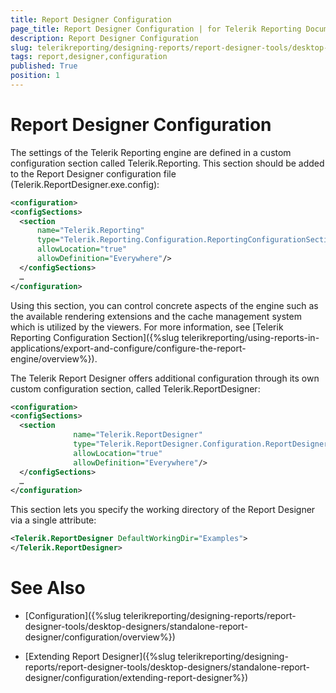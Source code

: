 ```yaml
---
title: Report Designer Configuration
page_title: Report Designer Configuration | for Telerik Reporting Documentation
description: Report Designer Configuration
slug: telerikreporting/designing-reports/report-designer-tools/desktop-designers/standalone-report-designer/configuration/report-designer-configuration
tags: report,designer,configuration
published: True
position: 1
---
```


# Report Designer Configuration



The settings of the Telerik Reporting engine are defined in a custom configuration section called Telerik.Reporting. This section should be added         to the Report Designer configuration file (Telerik.ReportDesigner.exe.config):       

    
````xml
<configuration>
<configSections>
  <section
      name="Telerik.Reporting"
      type="Telerik.Reporting.Configuration.ReportingConfigurationSection, Telerik.Reporting"
      allowLocation="true"
      allowDefinition="Everywhere"/>
  </configSections>
  …
</configuration>
````

Using this section, you can control concrete aspects of the engine such as the available rendering extensions and the cache management system which is         utilized by the viewers. For more information, see [Telerik Reporting Configuration Section]({%slug telerikreporting/using-reports-in-applications/export-and-configure/configure-the-report-engine/overview%}).       

The Telerik Report Designer offers additional configuration through its own custom configuration section, called Telerik.ReportDesigner:

    
````xml
<configuration>
<configSections>
  <section
              name="Telerik.ReportDesigner"
              type="Telerik.ReportDesigner.Configuration.ReportDesignerConfigurationSection, Telerik.ReportDesigner.Configuration"
              allowLocation="true"
              allowDefinition="Everywhere"/>
  </configSections>
  …
</configuration>
````

This section lets you specify the working directory of the Report Designer via a single attribute:

    
````xml
<Telerik.ReportDesigner DefaultWorkingDir="Examples">
</Telerik.ReportDesigner>
````

# See Also

 * [Configuration]({%slug telerikreporting/designing-reports/report-designer-tools/desktop-designers/standalone-report-designer/configuration/overview%})

 * [Extending Report Designer]({%slug telerikreporting/designing-reports/report-designer-tools/desktop-designers/standalone-report-designer/configuration/extending-report-designer%})

